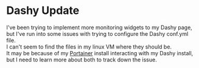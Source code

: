 # Dashy Update
I've been trying to implement more monitoring widgets to my Dashy page, but I've run into some issues with trying to configure the Dashy conf.yml file.  
I can't seem to find the files in my linux VM where they should be.  
It may be because of my [Portainer](https://www.portainer.io/) install interacting with my Dashy install, but I need to learn more about both to track down the issue.  
